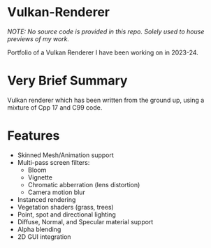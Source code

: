 # Vulkan-Renderer
*NOTE: No source code is provided in this repo. Solely used to house previews of my work.*

Portfolio of a Vulkan Renderer I have been working on in 2023-24. 
 
 # Very Brief Summary
 Vulkan renderer which has been written from the ground up, using a mixture of Cpp 17 and C99 code. 

# Features

- Skinned Mesh/Animation support
- Multi-pass screen filters:
  - Bloom
  - Vignette
  - Chromatic abberration (lens distortion)
  - Camera motion blur
- Instanced rendering
- Vegetation shaders (grass, trees)
- Point, spot and directional lighting
- Diffuse, Normal, and Specular material support
- Alpha blending
- 2D GUI integration
